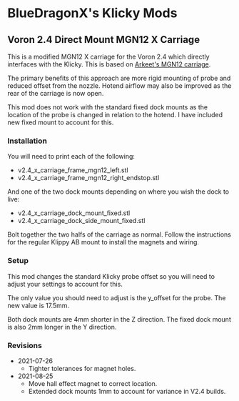 # BlueDragonX's Klicky Mods

## Voron 2.4 Direct Mount MGN12 X Carriage

This is a modified MGN12 X carriage for the Voron 2.4 which directly interfaces
with the Klicky. This is based on [Arkeet's MGN12 carriage][1].

The primary benefits of this approach are more rigid mounting of probe and
reduced offset from the nozzle. Hotend airflow may also be improved as the rear
of the carriage is now open.

This mod does not work with the standard fixed dock mounts as the location of
the probe is changed in relation to the hotend. I have included new fixed mount
to account for this.

### Installation

You will need to print each of the following:

- v2.4_x_carriage_frame_mgn12_left.stl
- v2.4_x_carriage_frame_mgn12_right_endstop.stl

And one of the two dock mounts depending on where you wish the dock to live:

- v2.4_x_carriage_dock_mount_fixed.stl
- v2.4_x_carriage_dock_side_mount_fixed.stl

Bolt together the two halfs of the carriage as normal. Follow the instructions
for the regular Klippy AB mount to install the magnets and wiring.

### Setup

This mod changes the standard Klicky probe offset so you will need to adjust your settings to account for this.

The only value you should need to adjust is the y_offset for the probe. The new value is 17.5mm.

Both dock mounts are 4mm shorter in the Z direction. The fixed dock mount is also 2mm longer in the Y direction.

### Revisions

* 2021-07-26
  - Tighter tolerances for magnet holes.
* 2021-08-25
  - Move hall effect magnet to correct location. 
  - Extended dock mounts 1mm to account for variance in V2.4 builds.


[1]: https://github.com/VoronDesign/VoronUsers/tree/master/printer_mods/arkeet/mgn12 "Arkeet's MGN12 Carriage"

